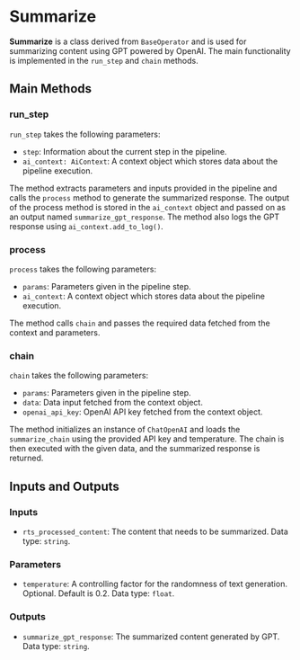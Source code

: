 # Summarize

**Summarize** is a class derived from `BaseOperator` and is used for summarizing content using GPT powered by OpenAI. The main functionality is implemented in the `run_step` and `chain` methods.

## Main Methods

### run_step

`run_step` takes the following parameters:

- `step`: Information about the current step in the pipeline.
- `ai_context: AiContext`: A context object which stores data about the pipeline execution.

The method extracts parameters and inputs provided in the pipeline and calls the `process` method to generate the summarized response. The output of the process method is stored in the `ai_context` object and passed on as an output named `summarize_gpt_response`. The method also logs the GPT response using `ai_context.add_to_log()`.

### process

`process` takes the following parameters:

- `params`: Parameters given in the pipeline step.
- `ai_context`: A context object which stores data about the pipeline execution.

The method calls `chain` and passes the required data fetched from the context and parameters.

### chain

`chain` takes the following parameters:

- `params`: Parameters given in the pipeline step.
- `data`: Data input fetched from the context object.
- `openai_api_key`: OpenAI API key fetched from the context object.

The method initializes an instance of `ChatOpenAI` and loads the `summarize_chain` using the provided API key and temperature. The chain is then executed with the given data, and the summarized response is returned.

## Inputs and Outputs

### Inputs

- `rts_processed_content`: The content that needs to be summarized. Data type: `string`.

### Parameters

- `temperature`: A controlling factor for the randomness of text generation. Optional. Default is 0.2. Data type: `float`.

### Outputs

- `summarize_gpt_response`: The summarized content generated by GPT. Data type: `string`.